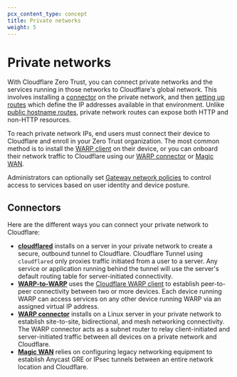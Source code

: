 ```yaml
---
pcx_content_type: concept
title: Private networks
weight: 5
---
```


# Private networks

With Cloudflare Zero Trust, you can connect private networks and the services running in those networks to Cloudflare's global network. This involves installing a [connector](#connectors) on the private network, and then [setting up routes](/cloudflare-one/connections/connect-networks/get-started/create-remote-tunnel/#3-connect-a-network) which define the IP addresses available in that environment. Unlike [public hostname routes](/cloudflare-one/connections/connect-networks/routing-to-tunnel/), private network routes can expose both HTTP and non-HTTP resources.

To reach private network IPs, end users must connect their device to Cloudflare and enroll in your Zero Trust organization. The most common method is to install the [WARP client](/cloudflare-one/connections/connect-devices/warp/) on their device, or you can onboard their network traffic to Cloudflare using our [WARP connector](/cloudflare-one/connections/connect-networks/private-net/warp-connector/) or [Magic WAN](/magic-wan/zero-trust/cloudflare-tunnel/).

Administrators can optionally set [Gateway network policies](/cloudflare-one/policies/gateway/network-policies/) to control access to services based on user identity and device posture.

## Connectors

Here are the different ways you can connect your private network to Cloudflare:

- [**cloudflared**](/cloudflare-one/connections/connect-networks/private-net/cloudflared/) installs on a server in your private network to create a secure, outbound tunnel to Cloudflare. Cloudflare Tunnel using `cloudflared` only proxies traffic initiated from a user to a server. Any service or application running behind the tunnel will use the server's default routing table for server-initiated connectivity.
- [**WARP-to-WARP**](/cloudflare-one/connections/connect-networks/private-net/warp-to-warp/) uses the [Cloudflare WARP client](/cloudflare-one/connections/connect-devices/warp/) to establish peer-to-peer connectivity between two or more devices. Each device running WARP can access services on any other device running WARP via an assigned virtual IP address.
- [**WARP connector**](/cloudflare-one/connections/connect-networks/private-net/warp-connector/) installs on a Linux server in your private network to establish site-to-site, bidirectional, and mesh networking connectivity. The WARP connector acts as a subnet router to relay client-initiated and server-initiated traffic between all devices on a private network and Cloudflare.
- [**Magic WAN**](/magic-wan/) relies on configuring legacy networking equipment to establish Anycast GRE or IPsec tunnels between an entire network location and Cloudflare.
